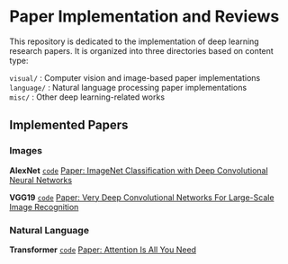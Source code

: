 # Paper Implementation and Reviews

This repository is dedicated to the implementation of deep learning research papers. It is organized into three directories based on content type:

`visual/` : Computer vision and image-based paper implementations  
`language/` : Natural language processing paper implementations  
`misc/` : Other deep learning-related works

## Implemented Papers

### Images

**AlexNet**
  [`code`](Visual/Models/AlexNet.py)
  [Paper: ImageNet Classification with Deep Convolutional Neural Networks](https://proceedings.neurips.cc/paper_files/paper/2012/file/c399862d3b9d6b76c8436e924a68c45b-Paper.pdf)  

**VGG19**
  [`code`](Visual/Models/Vgg19.py)
  [Paper: Very Deep Convolutional Networks For Large-Scale Image Recognition](https://arxiv.org/pdf/1409.1556)

### Natural Language

**Transformer**
  [`code`](Language/models/transformer.py)
  [Paper: Attention Is All You Need](https://arxiv.org/pdf/1706.03762)
